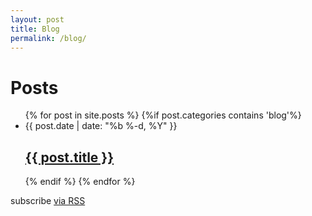 ```yaml
---
layout: post
title: Blog
permalink: /blog/
---
```

<h1 class="page-heading">Posts</h1>

<ul class="post-list">
  {% for post in site.posts %}
    {%if post.categories contains 'blog'%}  
      <li>
        <span class="post-meta">{{ post.date | date: "%b %-d, %Y" }}</span>
        <h2>
          <a class="post-link" href="{{ post.url | prepend: site.baseurl }}">{{ post.title }}</a>
        </h2>
      </li>
    {% endif %}
  {% endfor %}
</ul>

<p class="rss-subscribe">subscribe <a href="{{ "/feed.xml" | prepend: site.baseurl }}">via RSS</a></p>


